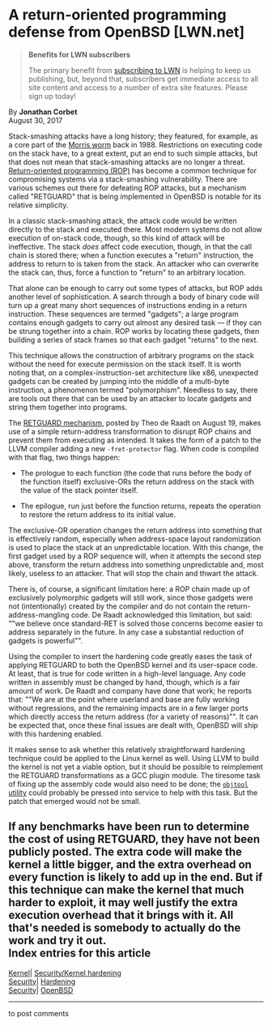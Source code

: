 # A return-oriented programming defense from OpenBSD [LWN.net]

> **Benefits for LWN subscribers**
> 
> The primary benefit from [subscribing to LWN](/Promo/nst-nag5/subscribe) is helping to keep us publishing, but, beyond that, subscribers get immediate access to all site content and access to a number of extra site features. Please sign up today! 

By **Jonathan Corbet**  
August 30, 2017 

Stack-smashing attacks have a long history; they featured, for example, as a core part of the [Morris worm](https://en.wikipedia.org/wiki/Morris_worm) back in 1988\. Restrictions on executing code on the stack have, to a great extent, put an end to such simple attacks, but that does not mean that stack-smashing attacks are no longer a threat. [Return-oriented programming (ROP)](https://en.wikipedia.org/wiki/Return-oriented_programming) has become a common technique for compromising systems via a stack-smashing vulnerability. There are various schemes out there for defeating ROP attacks, but a mechanism called "RETGUARD" that is being implemented in OpenBSD is notable for its relative simplicity. 

In a classic stack-smashing attack, the attack code would be written directly to the stack and executed there. Most modern systems do not allow execution of on-stack code, though, so this kind of attack will be ineffective. The stack _does_ affect code execution, though, in that the call chain is stored there; when a function executes a "return" instruction, the address to return to is taken from the stack. An attacker who can overwrite the stack can, thus, force a function to "return" to an arbitrary location. 

That alone can be enough to carry out some types of attacks, but ROP adds another level of sophistication. A search through a body of binary code will turn up a great many short sequences of instructions ending in a return instruction. These sequences are termed "gadgets"; a large program contains enough gadgets to carry out almost any desired task — if they can be strung together into a chain. ROP works by locating these gadgets, then building a series of stack frames so that each gadget "returns" to the next. 

This technique allows the construction of arbitrary programs on the stack without the need for execute permission on the stack itself. It is worth noting that, on a complex-instruction-set architecture like x86, unexpected gadgets can be created by jumping into the middle of a multi-byte instruction, a phenomenon termed "polymorphism". Needless to say, there are tools out there that can be used by an attacker to locate gadgets and string them together into programs. 

The [RETGUARD mechanism](/Articles/732202/), posted by Theo de Raadt on August 19, makes use of a simple return-address transformation to disrupt ROP chains and prevent them from executing as intended. It takes the form of a patch to the LLVM compiler adding a new `-fret-protector` flag. When code is compiled with that flag, two things happen: 

  * The prologue to each function (the code that runs before the body of the function itself) exclusive-ORs the return address on the stack with the value of the stack pointer itself. 

  * The epilogue, run just before the function returns, repeats the operation to restore the return address to its initial value. 




The exclusive-OR operation changes the return address into something that is effectively random, especially when address-space layout randomization is used to place the stack at an unpredictable location. With this change, the first gadget used by a ROP sequence will, when it attempts the second step above, transform the return address into something unpredictable and, most likely, useless to an attacker. That will stop the chain and thwart the attack. 

There is, of course, a significant limitation here: a ROP chain made up of exclusively polymorphic gadgets will still work, since those gadgets were not (intentionally) created by the compiler and do not contain the return-address-mangling code. De Raadt acknowledged this limitation, but said: ""we believe once standard-RET is solved those concerns become easier to address separately in the future. In any case a substantial reduction of gadgets is powerful"". 

Using the compiler to insert the hardening code greatly eases the task of applying RETGUARD to both the OpenBSD kernel and its user-space code. At least, that is true for code written in a high-level language. Any code written in assembly must be changed by hand, though, which is a fair amount of work. De Raadt and company have done that work; he reports that: ""We are at the point where userland and base are fully working without regressions, and the remaining impacts are in a few larger ports which directly access the return address (for a variety of reasons)"". It can be expected that, once these final issues are dealt with, OpenBSD will ship with this hardening enabled. 

It makes sense to ask whether this relatively straightforward hardening technique could be applied to the Linux kernel as well. Using LLVM to build the kernel is not yet a viable option, but it should be possible to reimplement the RETGUARD transformations as a GCC plugin module. The tiresome task of fixing up the assembly code would also need to be done; the [`objtool` utility](/Articles/658333/) could probably be pressed into service to help with this task. But the patch that emerged would not be small. 

If any benchmarks have been run to determine the cost of using RETGUARD, they have not been publicly posted. The extra code will make the kernel a little bigger, and the extra overhead on every function is likely to add up in the end. But if this technique can make the kernel that much harder to exploit, it may well justify the extra execution overhead that it brings with it. All that's needed is somebody to actually do the work and try it out.  
Index entries for this article  
---  
[Kernel](/Kernel/Index)| [Security/Kernel hardening](/Kernel/Index#Security-Kernel_hardening)  
[Security](/Security/Index/)| [Hardening](/Security/Index/#Hardening)  
[Security](/Security/Index/)| [OpenBSD](/Security/Index/#OpenBSD)  
  


* * *

to post comments 
